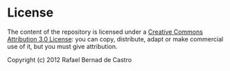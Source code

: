 # License

The content of the repository is licensed under a [Creative Commons Attribution 3.0 License](http://creativecommons.org/licenses/by/3.0/us/): you can copy, distribute, adapt or make commercial use of it, but you must give attribution.

Copyright (c) 2012 Rafael Bernad de Castro